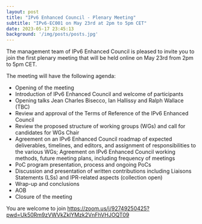 ```yaml
---
layout: post
title: "IPv6 Enhanced Council - Plenary Meeting"
subtitle: "IPv6-EC001 on May 23rd at 2pm to 5pm CET"
date: 2023-05-17 23:45:13
background: '/img/posts/posts.jpg'
---
```


The management team of IPv6 Enhanced Council is pleased to invite you to join the first plenary meeting that will be held online on May 23rd from 2pm to 5pm CET.

The meeting will have the following agenda:

- Opening of the meeting
- Introduction of IPv6 Enhanced Council and welcome of participants
- Opening talks Jean Charles Bisecco, Ian Hallissy and Ralph Wallace (TBC)
- Review and approval of the Terms of Reference of the IPv6 Enhanced Council
- Review the proposed structure of working groups (WGs) and call for candidates for WGs Chair
- Agreement on an IPv6 Enhanced Council roadmap of expected deliverables, timelines, and editors, and assignment of responsibilities to the various WGs; Agreement on IPv6 Enhanced Council working methods, future meeting plans, including frequency of meetings
- PoC program presentation, process and ongoing PoCs
- Discussion and presentation of written contributions including Liaisons Statements (LSs) and IPR-related aspects (collection open)
- Wrap-up and conclusions
- AOB
- Closure of the meeting

You are welcome to join https://zoom.us/j/92749250425?pwd=Uk50Rm9zVWVkZklYMzk2VnFhVHJOQT09
